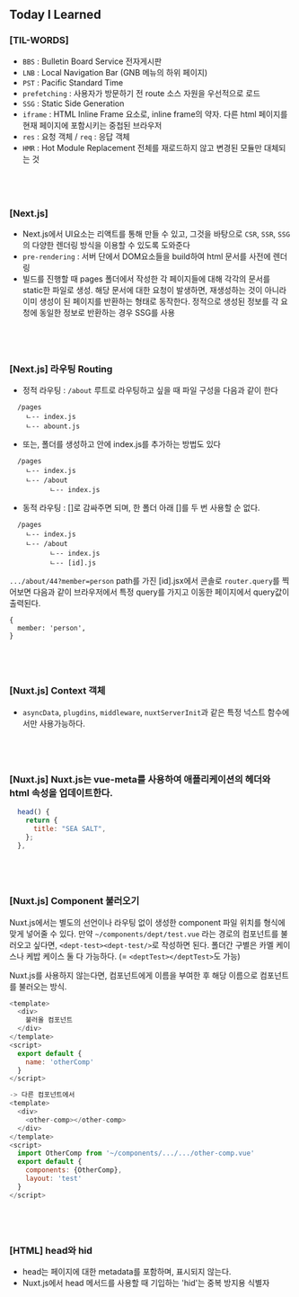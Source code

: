 ## Today I Learned

### [TIL-WORDS]

- `BBS` : Bulletin Board Service 전자게시판
- `LNB` : Local Navigation Bar (GNB 메뉴의 하위 페이지)
- `PST` : Pacific Standard Time
- `prefetching` : 사용자가 방문하기 전 route 소스 자원을 우선적으로 로드
- `SSG` : Static Side Generation
- `iframe` : HTML Inline Frame 요소로, inline frame의 약자. 다른 html 페이지를 현재 페이지에 포함시키는 중첩된 브라우저
- `res` : 요청 객체 / `req` : 응답 객체
- `HMR` : Hot Module Replacement 전체를 재로드하지 않고 변경된 모듈만 대체되는 것

## <br />

### [Next.js]

- Next.js에서 UI요소는 리액트를 통해 만들 수 있고, 그것을 바탕으로 `CSR`, `SSR`, `SSG`의 다양한 렌더링 방식을 이용할 수 있도록 도와준다
- `pre-rendering` : 서버 단에서 DOM요소들을 build하여 html 문서를 사전에 렌더링
- 빌드를 진행할 때 pages 폴더에서 작성한 각 페이지들에 대해 각각의 문서를 static한 파일로 생성. 해당 문서에 대한 요청이 발생하면, 재생성하는 것이 아니라 이미 생성이 된 페이지를 반환하는 형태로 동작한다. 정적으로 생성된 정보를 각 요청에 동일한 정보로 반환하는 경우 SSG를 사용

## <br />

### [Next.js] 라우팅 Routing

- 정적 라우팅 : `/about` 루트로 라우팅하고 싶을 때 파일 구성을 다음과 같이 한다

```
  /pages
    ㄴ-- index.js
    ㄴ-- abount.js
```

- 또는, 폴더를 생성하고 안에 index.js를 추가하는 방법도 있다

```
  /pages
    ㄴ-- index.js
    ㄴ-- /about
          ㄴ-- index.js
```

- 동적 라우팅 : []로 감싸주면 되며, 한 폴더 아래 []를 두 번 사용할 순 없다.

```
  /pages
    ㄴ-- index.js
    ㄴ-- /about
          ㄴ-- index.js
          ㄴ-- [id].js
```

`.../about/44?member=person` path를 가진 [id].jsx에서 콘솔로 `router.query`를 찍어보면 다음과 같이 브라우저에서 특정 query를 가지고 이동한 페이지에서 query값이 출력된다.

```
{
  member: 'person',
}
```

## <br />

### [Nuxt.js] Context 객체

- `asyncData`, `plugdins`, `middleware`, `nuxtServerInit`과 같은 특정 넉스트 함수에서만 사용가능하다.

## <br />

### [Nuxt.js] Nuxt.js는 vue-meta를 사용하여 애플리케이션의 헤더와 html 속성을 업데이트한다.

```javascript
  head() {
    return {
      title: "SEA SALT",
    };
  },
```

## <br />

### [Nuxt.js] Component 불러오기

Nuxt.js에서는 별도의 선언이나 라우팅 없이 생성한 component 파일 위치를 형식에 맞게 넣어줄 수 있다.
만약 `~/components/dept/test.vue` 라는 경로의 컴포넌트를 불러오고 싶다면, `<dept-test><dept-test/>`로 작성하면 된다.
폴더간 구별은 카멜 케이스나 케밥 케이스 둘 다 가능하다. (= `<deptTest></deptTest>`도 가능)

Nuxt.js를 사용하지 않는다면, 컴포넌트에게 이름을 부여한 후 해당 이름으로 컴포넌트를 불러오는 방식.

```javascript
<template>
  <div>
    불러올 컴포넌트
  </div>
</template>
<script>
  export default {
    name: 'otherComp'
  }
</script>

-> 다른 컴포넌트에서
<template>
  <div>
    <other-comp></other-comp>
  </div>
</template>
<script>
  import OtherComp from '~/components/.../.../other-comp.vue'
  export default {
    components: {OtherComp},
    layout: 'test'
  }
</script>
```

## <br />

### [HTML] head와 hid

- head는 페이지에 대한 metadata를 포함하며, 표시되지 않는다.
- Nuxt.js에서 head 메서드를 사용할 때 기입하는 'hid'는 중복 방지용 식별자
